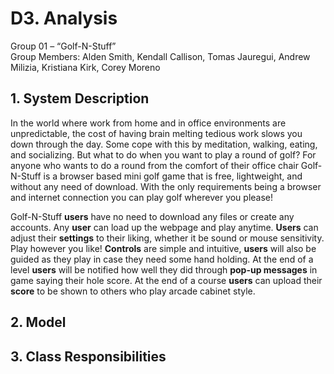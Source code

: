 # D3. Analysis

Group 01 – “Golf-N-Stuff”\
Group Members: Alden Smith, Kendall Callison, Tomas Jauregui, Andrew Milizia, 
Kristiana Kirk, Corey Moreno

## 1. System Description
In the world where work from home and in office environments are unpredictable, the cost of having brain melting tedious work slows you down through the day. Some cope with this by meditation, walking, eating, and socializing. But what to do when you want to play a round of golf? For anyone who wants to do a round from the comfort of their office chair Golf-N-Stuff is a browser based mini golf game that is free, lightweight, and without any need of download. With the only requirements being a browser and internet connection you can play golf wherever you please!

Golf-N-Stuff **users** have no need to download any files or create any accounts. Any **user** can load up the webpage and play anytime. **Users** can adjust their **settings** to their liking, whether it be sound or mouse sensitivity. Play however you like! **Controls** are simple and intuitive, **users** will also be guided as they play in case they need some hand holding.  At the end of a level **users** will be notified how well they did through **pop-up messages** in game saying their hole score. At the end of a course **users** can upload their **score** to be shown to others who play arcade cabinet style.

## 2. Model

## 3. Class Responsibilities

